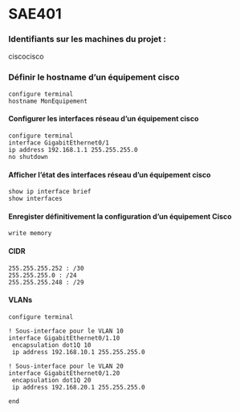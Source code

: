 # SAE401

### Identifiants sur les machines du projet :

ciscocisco

### Définir le hostname d’un équipement cisco

```
configure terminal
hostname MonEquipement
```

#### Configurer les interfaces réseau d’un équipement cisco

```
configure terminal
interface GigabitEthernet0/1
ip address 192.168.1.1 255.255.255.0
no shutdown
```

#### Afficher l’état des interfaces réseau d’un équipement cisco

```
show ip interface brief
show interfaces
```

#### Enregister définitivement la configuration d’un équipement Cisco

```
write memory
```

#### CIDR

```
255.255.255.252 : /30
255.255.255.0 : /24
255.255.255.248 : /29
```

#### VLANs

```
configure terminal

! Sous-interface pour le VLAN 10
interface GigabitEthernet0/1.10
 encapsulation dot1Q 10
 ip address 192.168.10.1 255.255.255.0

! Sous-interface pour le VLAN 20
interface GigabitEthernet0/1.20
 encapsulation dot1Q 20
 ip address 192.168.20.1 255.255.255.0

end

```

